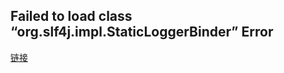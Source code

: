 ## Failed to load class “org.slf4j.impl.StaticLoggerBinder” Error
[链接](https://examples.javacodegeeks.com/enterprise-java/slf4j/solving-failed-load-class-org-slf4j-impl-staticloggerbinder-error/)
